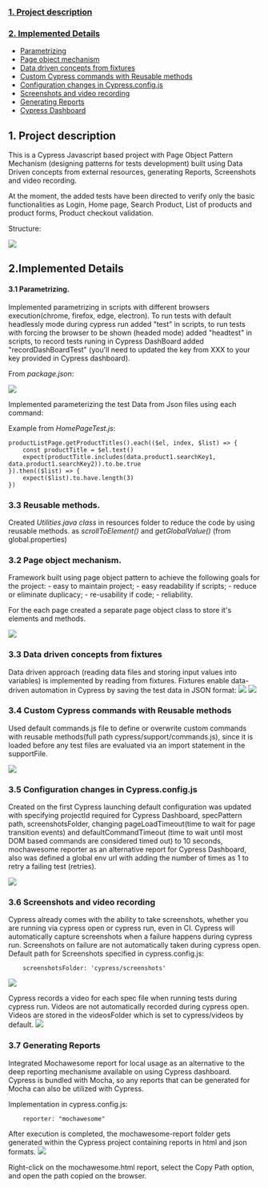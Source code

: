 
<b><h3>[1. Project description](#description)</h3></b>

<b><h3>[2. Implemented Details](#details)</h3></b>
- [Parametrizing](#parametrizing)
- [Page object mechanism](#pageobject)
- [Data driven concepts from fixtures](#datadriven)
- [Custom Cypress commands with Reusable methods](#commands)
- [Configuration changes in Cypress.config.js](#configuration)
- [Screenshots and video recording](#screenshots)
- [Generating Reports](#reports)
- [Cypress Dashboard](#dashboard)

<a id="description"></a>
## __1. Project description__

This is a Cypress Javascript based project with Page Object Pattern Mechanism (designing patterns for tests development) built using Data Driven concepts from external resources, generating Reports, Screenshots and video recording.

At the moment, the added tests have been directed to verify only the basic functionalities as Login, Home page, Search Product, List of products and product forms, Product checkout validation.

Structure:

<img src="cypress/support/readmeImages/structure.png">

<a id="details"></a>
## __2.Implemented Details__

<a id="parametrizing"></a>
#### __3.1 Parametrizing__. 

Implemented parametrizing in scripts with different browsers execution(chrome, firefox, edge, electron). To run tests with default headlessly mode during cypress run added "test" in scripts, to run tests with forcing the browser to be shown (headed mode) added "headtest" in scripts, to record tests runing in Cypress DashBoard added "recordDashBoardTest" (you'll need to updated the key from XXX to your key provided in Cypress dashboard).

From _package.json_:

<img src="cypress/support/readmeImages/scripts.png">

Implemented parameterizing the test Data from Json files using each command:

Example from _HomePageTest.js_:
```
productListPage.getProductTitles().each(($el, index, $list) => {
	const productTitle = $el.text()
	expect(productTitle.includes(data.product1.searchKey1, data.product1.searchKey2)).to.be.true
}).then(($list) => {
	expect($list).to.have.length(3)
})
```

<a id="methods"></a>
### __3.3 Reusable methods.__
Created _Utilities.java class_ in resources folder to reduce the code by using reusable methods.
as _scrollToElement()_ and _getGlobalValue()_ (from global.properties)
<a id="pageobject"></a>
### __3.2 Page object mechanism.__ 
Framework built using page object pattern to achieve the following goals for the project:
    - easy to maintain project;
    - easy readability if scripts;
    - reduce or eliminate duplicacy;
    - re-usability if code;
    - reliability.

For the each page created a separate page object class to store it's elements and methods.

<img src="cypress/support/readmeImages/page_object.png">

<a id="datadriven"></a>
### __3.3 Data driven concepts from fixtures__
Data driven approach (reading data files and storing input values into variables) is implemented by reading from fixtures. Fixtures enable data-driven automation in Cypress by saving the test data in JSON format:
<img src="cypress/support/readmeImages/fixtures.png">
<img src="cypress/support/readmeImages/data1.png">

<a id="commands"></a>
### __3.4 Custom Cypress commands with Reusable methods__
Used default commands.js file to define or overwrite custom commands with reusable methods(full path cypress/support/commands.js), since it is loaded before any test files are evaluated via an import statement in the supportFile.

<img src="cypress/support/readmeImages/commands.png">

### __3.5 Configuration changes in Cypress.config.js__

 Created on the first Cypress launching default configuration was updated with specifying projectId required for Cypress Dashboard, specPattern path, screenshotsFolder, changing pageLoadTimeout(time to wait for page transition events) and defaultCommandTimeout (time to wait until most DOM based commands are considered timed out) to 10 seconds, mochawesome reporter as an alternative report for Cypress Dashboard, also was defined a global env url with adding the number of times as 1 to retry a failing test (retries).

 <img src="cypress/support/readmeImages/config.png">

<a id="screenshots"></a>
### __3.6 Screenshots and video recording__
Cypress already comes with the ability to take screenshots, whether you are running via cypress open or cypress run, even in CI. Cypress will automatically capture screenshots when a failure happens during cypress run. Screenshots on failure are not automatically taken during cypress open.
Default path for Screenshots specified in cypress.config.js:
```
    screenshotsFolder: 'cypress/screenshots'
```
 <img src="cypress/support/readmeImages/screenshot_failure.png">

Cypress records a video for each spec file when running tests during cypress run. Videos are not automatically recorded during cypress open.
Videos are stored in the videosFolder which is set to cypress/videos by default.
 <img src="cypress/support/readmeImages/videos.png">

<a id="reports"></a>
### __3.7 Generating Reports__
Integrated Mochawesome report for local usage as an alternative to the deep reporting mechanisme available on using Cypress dashboard.
Cypress is bundled with Mocha, so any reports that can be generated for Mocha can also be utilized with Cypress.

Implementation in cypress.config.js:

```
    reporter: "mochawesome"
```

After execution is completed, the mochawesome-report folder gets generated within the Cypress project containing reports in html and json formats.
 <img src="cypress/support/readmeImages/report1.png">

Right-click on the mochawesome.html report, select the Copy Path option, and open the path copied on the browser.